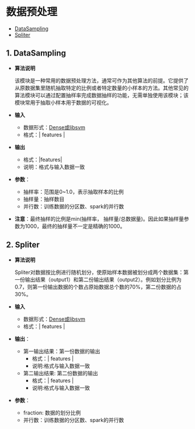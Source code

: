 # 数据预处理

* [DataSampling](data_preprocessing.md#1-datasampling)
* [Spliter](data_preprocessing.md#10-spliter)

## 1. DataSampling

* **算法说明**

  该模块是一种常用的数据预处理方法，通常可作为其他算法的前提。它提供了从原数据集里随机抽取特定的比例或者特定数量的小样本的方法。其他常见的算法模块可以通过配置抽样率完成数据抽样的功能，无需单独使用该模块；该模块常用于抽取小样本用于数据的可视化。

* **输入**
  * 数据形式：[Dense或libsvm](https://github.com/2019210318why-thu/manual/tree/63be01572089bb3687bf294647785c15c0dbfd2b/机器学习/tdw_ml_jarvis_dataformat.md#2-数据格式要求)
  * 格式：\| features \|
* **输出**
  * 格式：\|features\|
  * 说明：格式与输入数据一致
* **参数**：
  * 抽样率：范围是0~1.0，表示抽取样本的比例
  * 抽样量：抽样数目
  * 并行数：训练数据的分区数、spark的并行数
* **注意**：最终抽样的比例是min\(抽样率， 抽样量/总数据量\)。因此如果抽样量参数为1000，最终的抽样量不一定是精确的1000。

## 2. Spliter

* **算法说明**

  Spliter对数据按比例进行随机划分，使原始样本数据被划分成两个数据集：第一份输出结果（output1）和第二份输出结果（output2）。例如划分比例为0.7，则第一份输出数据的个数占原始数据总个数的70%，第二份数据的占30%。

* **输入**
  * 数据形式：[Dense或libsvm](https://github.com/2019210318why-thu/manual/tree/63be01572089bb3687bf294647785c15c0dbfd2b/机器学习/tdw_ml_jarvis_dataformat.md#2-数据格式要求)
  * 格式：\| features \|
* **输出**：
  * 第一输出结果：第一份数据的输出
    * 格式：\| features \|
    * 说明:格式与输入数据一致
  * 第二输出结果: 第二份数据的输出
    * 格式：\| features \|
    * 说明:格式与输入数据一致
* **参数**：
  * fraction: 数据的划分比例
  * 并行数：训练数据的分区数、spark的并行数

